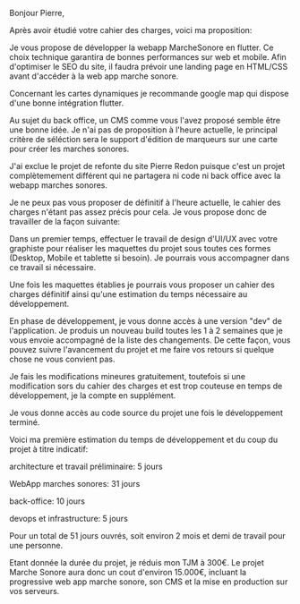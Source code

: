 Bonjour Pierre,


Après avoir étudié votre cahier des charges, voici ma proposition:


Je vous propose de développer la webapp MarcheSonore en flutter. Ce choix technique garantira de bonnes performances sur web et mobile. Afin d'optimiser le SEO du site, il faudra prévoir une landing page en HTML/CSS avant d'accéder à la web app marche sonore.

Concernant les cartes dynamiques je recommande google map qui dispose d'une bonne intégration flutter.

Au sujet du back office, un CMS comme vous l'avez proposé semble être une bonne idée. Je n'ai pas de proposition à l'heure actuelle, le principal critère de séléction sera le support d'édition de marqueurs sur une carte pour créer les marches sonores.


J'ai exclue le projet de refonte du site Pierre Redon puisque c'est un projet complètemement différent qui ne partagera ni code ni back office avec la webapp marches sonores.


Je ne peux pas vous proposer de définitif à l'heure actuelle, le cahier des charges n'étant pas assez précis pour cela. Je vous propose donc de travailler de la façon suivante:


Dans un premier temps, effectuer le travail de design d'UI/UX avec votre graphiste pour réaliser les maquettes du projet sous toutes ces formes (Desktop, Mobile et tablette si besoin). Je pourrais vous accompagner dans ce travail si nécessaire.


Une fois les maquettes établies je pourrais vous proposer un cahier des charges définitif ainsi qu'une estimation du temps nécessaire au développement.

En phase de développement, je vous donne accès à une version "dev" de l'application. Je produis un nouveau build toutes les 1 à 2 semaines que je vous envoie accompagné de la liste des changements. De cette façon, vous pouvez suivre l'avancement du projet et me faire vos retours si quelque chose ne vous convient pas.


Je fais les modifications mineures gratuitement, toutefois si une modification sors du cahier des charges et est trop couteuse en temps de développement, je la compte en supplément.


Je vous donne accès au code source du projet une fois le développement terminé.


Voici ma première estimation du temps de développement et du coup du projet à titre indicatif:

architecture et travail préliminaire: 5 jours

WebApp marches sonores: 31 jours

back-office: 10 jours

devops et infrastructure: 5 jours

Pour un total de 51 jours ouvrés, soit environ 2 mois et demi de travail pour une personne.

Etant donnée la durée du projet, je réduis mon TJM à 300€. Le projet Marche Sonore aura donc un cout d'environ 15.000€, incluant la progressive web app marche sonore, son CMS et la mise en production sur vos serveurs.
